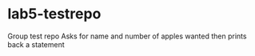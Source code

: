# lab5-testrepo
Group test repo
Asks for name and number of apples wanted then prints back a statement
